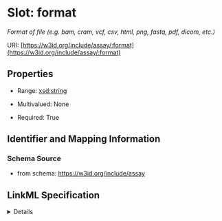 # Slot: format
_Format of file (e.g. bam, cram, vcf, csv, html, png, fastq, pdf, dicom, etc.)_


URI: [https://w3id.org/include/assay/:format](https://w3id.org/include/assay/:format)



<!-- no inheritance hierarchy -->




## Properties

* Range: [xsd:string](xsd:string)
* Multivalued: None



* Required: True





## Identifier and Mapping Information







### Schema Source


* from schema: https://w3id.org/include/assay




## LinkML Specification

<details>
```yaml
name: format
definition_uri: include:format
description: Format of file (e.g. bam, cram, vcf, csv, html, png, fastq, pdf, dicom,
  etc.)
title: Format
from_schema: https://w3id.org/include/assay
rank: 1000
alias: format
domain_of:
- DataFile
range: string
required: true

```
</details>
